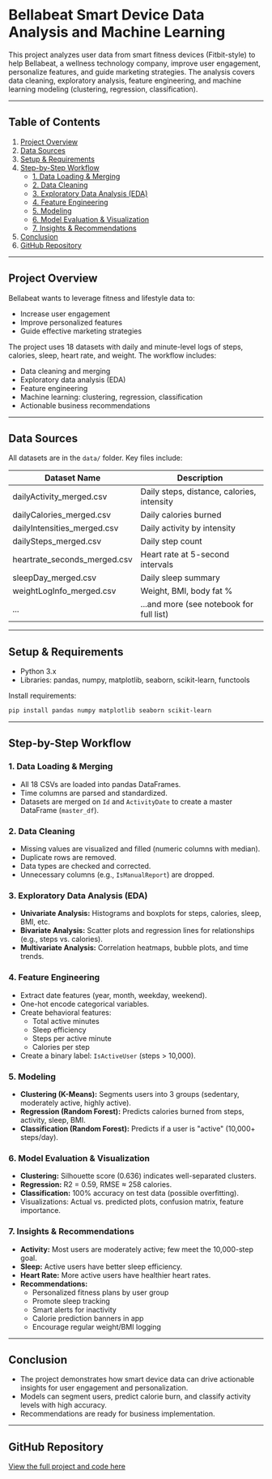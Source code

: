 # Bellabeat Smart Device Data Analysis and Machine Learning

This project analyzes user data from smart fitness devices (Fitbit-style) to help Bellabeat, a wellness technology company, improve user engagement, personalize features, and guide marketing strategies. The analysis covers data cleaning, exploratory analysis, feature engineering, and machine learning modeling (clustering, regression, classification).

---

## Table of Contents

1. [Project Overview](#project-overview)
2. [Data Sources](#data-sources)
3. [Setup & Requirements](#setup--requirements)
4. [Step-by-Step Workflow](#step-by-step-workflow)
   - [1. Data Loading & Merging](#1-data-loading--merging)
   - [2. Data Cleaning](#2-data-cleaning)
   - [3. Exploratory Data Analysis (EDA)](#3-exploratory-data-analysis-eda)
   - [4. Feature Engineering](#4-feature-engineering)
   - [5. Modeling](#5-modeling)
   - [6. Model Evaluation & Visualization](#6-model-evaluation--visualization)
   - [7. Insights & Recommendations](#7-insights--recommendations)
5. [Conclusion](#conclusion)
6. [GitHub Repository](#github-repository)

---

## Project Overview

Bellabeat wants to leverage fitness and lifestyle data to:

- Increase user engagement
- Improve personalized features
- Guide effective marketing strategies

The project uses 18 datasets with daily and minute-level logs of steps, calories, sleep, heart rate, and weight. The workflow includes:

- Data cleaning and merging
- Exploratory data analysis (EDA)
- Feature engineering
- Machine learning: clustering, regression, classification
- Actionable business recommendations

---

## Data Sources

All datasets are in the `data/` folder. Key files include:

| Dataset Name                 | Description                                |
| ---------------------------- | ------------------------------------------ |
| dailyActivity_merged.csv     | Daily steps, distance, calories, intensity |
| dailyCalories_merged.csv     | Daily calories burned                      |
| dailyIntensities_merged.csv  | Daily activity by intensity                |
| dailySteps_merged.csv        | Daily step count                           |
| heartrate_seconds_merged.csv | Heart rate at 5-second intervals           |
| sleepDay_merged.csv          | Daily sleep summary                        |
| weightLogInfo_merged.csv     | Weight, BMI, body fat %                    |
| ...                          | ...and more (see notebook for full list)   |

---

## Setup & Requirements

- Python 3.x
- Libraries: pandas, numpy, matplotlib, seaborn, scikit-learn, functools

Install requirements:

```sh
pip install pandas numpy matplotlib seaborn scikit-learn
```

---

## Step-by-Step Workflow

### 1. Data Loading & Merging

- All 18 CSVs are loaded into pandas DataFrames.
- Time columns are parsed and standardized.
- Datasets are merged on `Id` and `ActivityDate` to create a master DataFrame (`master_df`).

### 2. Data Cleaning

- Missing values are visualized and filled (numeric columns with median).
- Duplicate rows are removed.
- Data types are checked and corrected.
- Unnecessary columns (e.g., `IsManualReport`) are dropped.

### 3. Exploratory Data Analysis (EDA)

- **Univariate Analysis:** Histograms and boxplots for steps, calories, sleep, BMI, etc.
- **Bivariate Analysis:** Scatter plots and regression lines for relationships (e.g., steps vs. calories).
- **Multivariate Analysis:** Correlation heatmaps, bubble plots, and time trends.

### 4. Feature Engineering

- Extract date features (year, month, weekday, weekend).
- One-hot encode categorical variables.
- Create behavioral features:
  - Total active minutes
  - Sleep efficiency
  - Steps per active minute
  - Calories per step
- Create a binary label: `IsActiveUser` (steps > 10,000).

### 5. Modeling

- **Clustering (K-Means):** Segments users into 3 groups (sedentary, moderately active, highly active).
- **Regression (Random Forest):** Predicts calories burned from steps, activity, sleep, BMI.
- **Classification (Random Forest):** Predicts if a user is "active" (10,000+ steps/day).

### 6. Model Evaluation & Visualization

- **Clustering:** Silhouette score (0.636) indicates well-separated clusters.
- **Regression:** R2 = 0.59, RMSE ≈ 258 calories.
- **Classification:** 100% accuracy on test data (possible overfitting).
- Visualizations: Actual vs. predicted plots, confusion matrix, feature importance.

### 7. Insights & Recommendations

- **Activity:** Most users are moderately active; few meet the 10,000-step goal.
- **Sleep:** Active users have better sleep efficiency.
- **Heart Rate:** More active users have healthier heart rates.
- **Recommendations:**
  - Personalized fitness plans by user group
  - Promote sleep tracking
  - Smart alerts for inactivity
  - Calorie prediction banners in app
  - Encourage regular weight/BMI logging

---

## Conclusion

- The project demonstrates how smart device data can drive actionable insights for user engagement and personalization.
- Models can segment users, predict calorie burn, and classify activity levels with high accuracy.
- Recommendations are ready for business implementation.

---

## GitHub Repository

[View the full project and code here](https://github.com/dipankarmajumdar/Bellabeat_Smart_Device_Data_Analysis_and_Machine_Learning.git)
